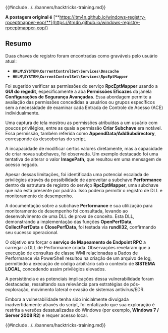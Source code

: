 {{#include ../../banners/hacktricks-training.md}}

**A postagem original é** [**https://itm4n.github.io/windows-registry-rpceptmapper-eop/**](https://itm4n.github.io/windows-registry-rpceptmapper-eop/)

## Resumo

Duas chaves de registro foram encontradas como graváveis pelo usuário atual:

- **`HKLM\SYSTEM\CurrentControlSet\Services\Dnscache`**
- **`HKLM\SYSTEM\CurrentControlSet\Services\RpcEptMapper`**

Foi sugerido verificar as permissões do serviço **RpcEptMapper** usando a **GUI do regedit**, especificamente a aba **Permissões Eficazes** da janela **Configurações de Segurança Avançadas**. Essa abordagem permite a avaliação das permissões concedidas a usuários ou grupos específicos sem a necessidade de examinar cada Entrada de Controle de Acesso (ACE) individualmente.

Uma captura de tela mostrou as permissões atribuídas a um usuário com poucos privilégios, entre as quais a permissão **Criar Subchave** era notável. Essa permissão, também referida como **AppendData/AddSubdirectory**, corresponde às descobertas do script.

A incapacidade de modificar certos valores diretamente, mas a capacidade de criar novas subchaves, foi observada. Um exemplo destacado foi uma tentativa de alterar o valor **ImagePath**, que resultou em uma mensagem de acesso negado.

Apesar dessas limitações, foi identificada uma potencial escalada de privilégios através da possibilidade de aproveitar a subchave **Performance** dentro da estrutura de registro do serviço **RpcEptMapper**, uma subchave que não está presente por padrão. Isso poderia permitir o registro de DLL e monitoramento de desempenho.

A documentação sobre a subchave **Performance** e sua utilização para monitoramento de desempenho foi consultada, levando ao desenvolvimento de uma DLL de prova de conceito. Esta DLL, demonstrando a implementação das funções **OpenPerfData**, **CollectPerfData** e **ClosePerfData**, foi testada via **rundll32**, confirmando seu sucesso operacional.

O objetivo era forçar o **serviço de Mapeamento de Endpoint RPC** a carregar a DLL de Performance criada. Observações revelaram que a execução de consultas de classe WMI relacionadas a Dados de Performance via PowerShell resultou na criação de um arquivo de log, permitindo a execução de código arbitrário sob o contexto de **SISTEMA LOCAL**, concedendo assim privilégios elevados.

A persistência e as potenciais implicações dessa vulnerabilidade foram destacadas, ressaltando sua relevância para estratégias de pós-exploração, movimento lateral e evasão de sistemas antivírus/EDR.

Embora a vulnerabilidade tenha sido inicialmente divulgada inadvertidamente através do script, foi enfatizado que sua exploração é restrita a versões desatualizadas do Windows (por exemplo, **Windows 7 / Server 2008 R2**) e requer acesso local.

{{#include ../../banners/hacktricks-training.md}}
